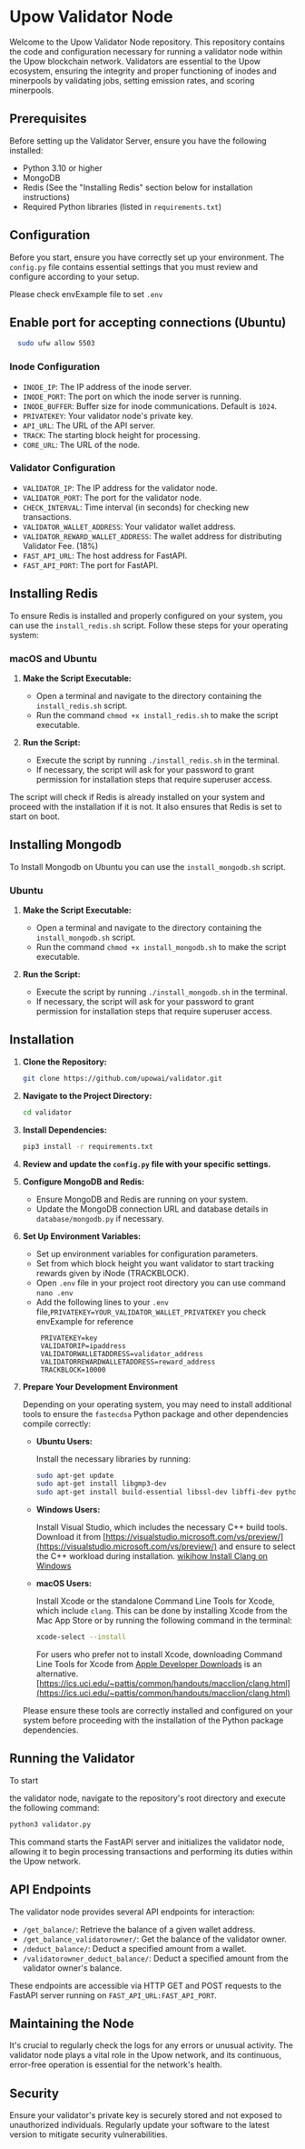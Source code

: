 # Upow Validator Node

Welcome to the Upow Validator Node repository. This repository contains the code and configuration necessary for running a validator node within the Upow blockchain network. Validators are essential to the Upow ecosystem, ensuring the integrity and proper functioning of inodes and minerpools by validating jobs, setting emission rates, and scoring minerpools.

## Prerequisites

Before setting up the Validator Server, ensure you have the following installed:

- Python 3.10 or higher
- MongoDB
- Redis (See the "Installing Redis" section below for installation instructions)
- Required Python libraries (listed in `requirements.txt`)

## Configuration

Before you start, ensure you have correctly set up your environment. The `config.py` file contains essential settings that you must review and configure according to your setup.

Please check envExample file to set `.env`

## Enable port for accepting connections (Ubuntu)

```bash
  sudo ufw allow 5503
```

### Inode Configuration

- `INODE_IP`: The IP address of the inode server.
- `INODE_PORT`: The port on which the inode server is running.
- `INODE_BUFFER`: Buffer size for inode communications. Default is `1024`.
- `PRIVATEKEY`: Your validator node's private key.
- `API_URL`: The URL of the API server.
- `TRACK`: The starting block height for processing.
- `CORE_URL`: The URL of the node.

### Validator Configuration

- `VALIDATOR_IP`: The IP address for the validator node.
- `VALIDATOR_PORT`: The port for the validator node.
- `CHECK_INTERVAL`: Time interval (in seconds) for checking new transactions.
- `VALIDATOR_WALLET_ADDRESS`: Your validator wallet address.
- `VALIDATOR_REWARD_WALLET_ADDRESS`: The wallet address for distributing Validator Fee. (18%)
- `FAST_API_URL`: The host address for FastAPI.
- `FAST_API_PORT`: The port for FastAPI.

## Installing Redis

To ensure Redis is installed and properly configured on your system, you can use the `install_redis.sh` script. Follow these steps for your operating system:

### macOS and Ubuntu

1. **Make the Script Executable:**

   - Open a terminal and navigate to the directory containing the `install_redis.sh` script.
   - Run the command `chmod +x install_redis.sh` to make the script executable.

2. **Run the Script:**
   - Execute the script by running `./install_redis.sh` in the terminal.
   - If necessary, the script will ask for your password to grant permission for installation steps that require superuser access.

The script will check if Redis is already installed on your system and proceed with the installation if it is not. It also ensures that Redis is set to start on boot.

## Installing Mongodb

To Install Mongodb on Ubuntu you can use the `install_mongodb.sh` script.

### Ubuntu

1. **Make the Script Executable:**

   - Open a terminal and navigate to the directory containing the `install_mongodb.sh` script.
   - Run the command `chmod +x install_mongodb.sh` to make the script executable.

2. **Run the Script:**
   - Execute the script by running `./install_mongodb.sh` in the terminal.
   - If necessary, the script will ask for your password to grant permission for installation steps that require superuser access.

## Installation

1. **Clone the Repository:**

   ```bash
   git clone https://github.com/upowai/validator.git
   ```

2. **Navigate to the Project Directory:**

   ```bash
   cd validator
   ```

3. **Install Dependencies:**

   ```bash
   pip3 install -r requirements.txt
   ```

4. **Review and update the `config.py` file with your specific settings.**

5. **Configure MongoDB and Redis:**

   - Ensure MongoDB and Redis are running on your system.
   - Update the MongoDB connection URL and database details in `database/mongodb.py` if necessary.

6. **Set Up Environment Variables:**

   - Set up environment variables for configuration parameters.
   - Set from which block height you want validator to start tracking rewards given by iNode (TRACKBLOCK).
   - Open `.env` file in your project root directory you can use command `nano .env`
   - Add the following lines to your `.env` file,`PRIVATEKEY=YOUR_VALIDATOR_WALLET_PRIVATEKEY` you check envExample for reference
     ```
      PRIVATEKEY=key
      VALIDATORIP=ipaddress
      VALIDATORWALLETADDRESS=validator_address
      VALIDATORREWARDWALLETADDRESS=reward_address
      TRACKBLOCK=10000
     ```

7. **Prepare Your Development Environment**

   Depending on your operating system, you may need to install additional tools to ensure the `fastecdsa` Python package and other dependencies compile correctly:

   - **Ubuntu Users:**

     Install the necessary libraries by running:

     ```bash
     sudo apt-get update
     sudo apt-get install libgmp3-dev
     sudo apt-get install build-essential libssl-dev libffi-dev python3-dev
     ```

   - **Windows Users:**

     Install Visual Studio, which includes the necessary C++ build tools. Download it from [https://visualstudio.microsoft.com/vs/preview/](https://visualstudio.microsoft.com/vs/preview/) and ensure to select the C++ workload during installation.
     [wikihow Install Clang on Windows](https://www.wikihow.com/Install-Clang-on-Windows)

   - **macOS Users:**

     Install Xcode or the standalone Command Line Tools for Xcode, which include `clang`. This can be done by installing Xcode from the Mac App Store or by running the following command in the terminal:

     ```bash
     xcode-select --install
     ```

     For users who prefer not to install Xcode, downloading Command Line Tools for Xcode from [Apple Developer Downloads](https://developer.apple.com/download/more/) is an alternative.
     [https://ics.uci.edu/~pattis/common/handouts/macclion/clang.html](https://ics.uci.edu/~pattis/common/handouts/macclion/clang.html)

   Please ensure these tools are correctly installed and configured on your system before proceeding with the installation of the Python package dependencies.

## Running the Validator

To start

the validator node, navigate to the repository's root directory and execute the following command:

```bash
python3 validator.py
```

This command starts the FastAPI server and initializes the validator node, allowing it to begin processing transactions and performing its duties within the Upow network.

## API Endpoints

The validator node provides several API endpoints for interaction:

- `/get_balance/`: Retrieve the balance of a given wallet address.
- `/get_balance_validatorowner/`: Get the balance of the validator owner.
- `/deduct_balance/`: Deduct a specified amount from a wallet.
- `/validatorowner_deduct_balance/`: Deduct a specified amount from the validator owner's balance.

These endpoints are accessible via HTTP GET and POST requests to the FastAPI server running on `FAST_API_URL:FAST_API_PORT`.

## Maintaining the Node

It's crucial to regularly check the logs for any errors or unusual activity. The validator node plays a vital role in the Upow network, and its continuous, error-free operation is essential for the network's health.

## Security

Ensure your validator's private key is securely stored and not exposed to unauthorized individuals. Regularly update your software to the latest version to mitigate security vulnerabilities.
